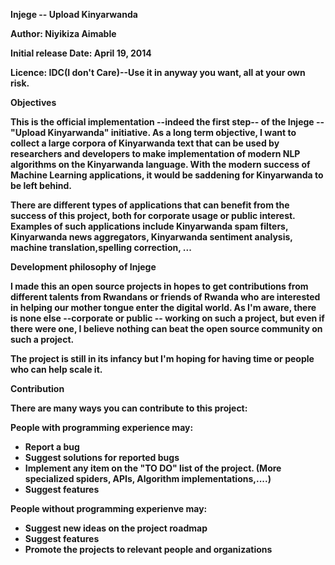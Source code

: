 <b>Injege -- Upload Kinyarwanda

Author: Niyikiza Aimable

Initial release Date: April 19, 2014

Licence: IDC(I don't Care)--Use it in anyway you want, all at your own risk.

<b> Objectives

This is the official implementation --indeed the first step-- of the <b>Injege -- "Upload Kinyarwanda"</b> initiative. As a long term objective, I want to collect a large corpora of Kinyarwanda text that can be used by researchers and developers to make implementation of modern NLP algorithms on the Kinyarwanda language. With the modern success of Machine Learning applications, it would be saddening for Kinyarwanda to be left behind. 

There are different types of applications that can benefit from the success of this project, both for corporate usage or public interest. Examples of such applications include Kinyarwanda spam filters, Kinyarwanda news aggregators, Kinyarwanda sentiment analysis, machine translation,spelling correction, ...


<b>Development philosophy of Injege

I made this an open source projects in hopes to get contributions from different talents from Rwandans or friends of Rwanda who are interested in helping our mother tongue enter the digital world. As I'm aware, there is none else --corporate or public -- working on such a project, but even if there were one, I believe nothing can beat the open source community on such a project.

The project is still in its infancy but I'm hoping for having time or people who can help scale it.


<b>Contribution

There are many ways you can contribute to this project:

People with programming experience may:
  - Report a bug
  - Suggest solutions for reported bugs
  - Implement any item on the "TO DO" list of the project. (More specialized spiders, APIs, Algorithm implementations,....)
  - Suggest features
  
People without programming experienve may:
  - Suggest new ideas on the project roadmap
  - Suggest features
  - Promote the projects to relevant people and organizations
